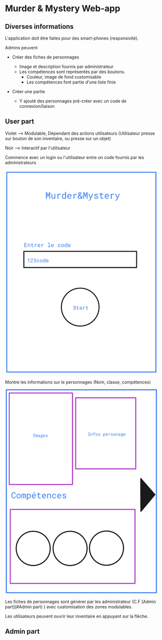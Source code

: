 # Murder & Mystery Web-app

## Diverses informations

L'application doit être faites pour des smart-phones (responsivité). 

Admins peuvent 

* Créer des fiches de personnages
  * Image et description fournis par administrateur
  * Les compétences sont représentés par des boutons.
    * Couleur, image de fond customisable
    * Les compétences font partie d'une liste finie

* Créer une partie
  * Y ajouté des personnages pré-créer avec un code de connexion/liaison

## User part

Violet --> Modulable, Dépendant des actions utilisateurs (Utilisateur presse sur bouton de son inventaire, ou presse sur un objet)

Noir --> Interactif par l'utilisateur

Commence avec un login ou l'utilisateur entre un code fournis par les administrateurs

![Login sketch](Sketches/user_enter_login_code.png)

Montre les informations sur le personnages (Nom, classe, compétences) 

![Character infos](Sketches/user_character_info.png)

Les fiches de personnages sont générer par les administrateur (C.F [Admin part](#Admin part) ) avec customisation des zones modulables. 

Les utilisateurs peuvent ouvrir leur inventaire en appuyant sur la flèche.

## Admin part
